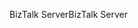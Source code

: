 <span data-ttu-id="39469-101">BizTalk Server</span><span class="sxs-lookup"><span data-stu-id="39469-101">BizTalk Server</span></span>